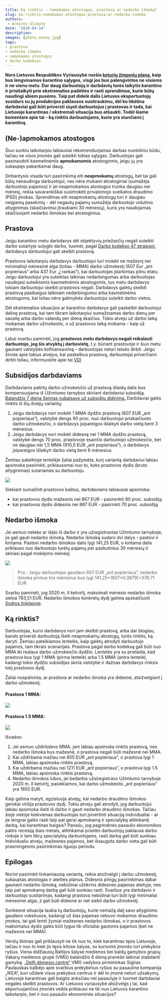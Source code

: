 ```yaml
---
title: Ką rinktis – nemokamas atostogas, prastovą ar nedarbo išmoką?
slug: ka-rinktis-nemokamas-atostogas-prastova-ar-nedarbo-ismoka
authors:
 - Arminte Globyte
date: "2020-04-14"
description: 
images: [photo_money.jpg]
tags:
- prastova
- nedarbo išmoka
- nemokamos atostogos
- darbo kodeksas
---
```


**Nors Lietuvos Respublikos Vyriausybė ruošia [keturių žingsnių planą](https://www.15min.lt/naujiena/aktualu/lietuva/saulius-skvernelis-vyriausybe-ruosia-keturiu-daliu-plana-del-karantino-svelninimo-56-1302278
), kaip bus lengvinamos karantino sąlygos, visgi jos bus palengvintos ne visiems ir ne vienu metu. Dar daug darbuotojų ir darbdavių turės laikytis karantino ir prisitaikyti prie ekstremalios padėties ir rasti sprendimus, kurie būtų naudingi abiem pusėms. Taip pat didelė dalis Lietuvos eksportuotojų susidurs su jų produkcijos paklausos susitraukimu, dėl ko tikėtina darbdaviai gali būti priversti siųsti darbuotojus į prastovas ir tada, kai Lietuvoje karantinas / ekstremali situacija bus atšaukti. Todėl šiame komentare apie tai - ką rinktis darbuotojams, kurie yra siunčiami į karantiną.**<!--more-->

## (Ne-)apmokamos atostogos

Šiuo sunkiu laikotarpiu labiausiai rekomenduojamas darbas nuotoliniu būdu, tačiau ne visos įmonės gali suteikti tokias sąlygas. Darbuotojas gali pasinaudoti kasmetinėmis **apmokamomis** atostogomis, jeigu jų yra sukaupęs pakankamai daug. 

Dirbantysis visada turi pasirinkimą eiti **neapmokamų** atostogų, bet tai gali būtų nenaudinga darbuotojui, nes nėra mokami atostoginiai (sumažėja darbuotojo pajamos) ir jei neapmokamos atostogos trunka daugiau nei mėnesį, reikia savarankiškai susimokėti privalomojo sveikatos draudimo (PSD) įmokas. Sprendimas eiti neapmokamų atostogų turi ir daugiau neigiamų pasekmių - dėl negautų pajamų sumažėja darbuotojo vidutinis atlyginimas (skaičiavimui įtraukiami 30 mėnesių), kuris yra naudojamas skaičiuojant nedarbo išmokas bei atostoginius.

## Prastova

Jeigu karantino metu darbdavys dėl objektyvių priežasčių negali suteikti darbo sutartyje sulygto darbo, tuomet, pagal [Darbo kodekso 47 straipsnį](https://e-seimas.lrs.lt/portal/legalAct/lt/TAD/10c6bfd07bd511e6a0f68fd135e6f40c/asr), darbdavys darbuotojui gali skelbti prastovą. 

Prastovos laikotarpiu darbdavys darbuotojui turi mokėti ne mažesnį nei minimalioji mėnesinė alga (toliau - MMA) darbo užmokestį (607 Eur „ant popieriaus“ arba 437 Eur „į rankas“), kai darbuotojas įdarbintas pilnu etatu. Jeigu darbuotojui yra suteiktas laikinas nedarbingumas arba darbuotojas naudojasi suteiktomis kasmetinėmis atostogomis, tuo metu darbdavys tokiam darbuotojui skelbti prastovos negali. Darbdavys  galėtų skelbti prastovą pasibaigus laikinam nedarbingumui arba kasmetinėms atostogoms, kai toliau nėra galimybės darbuotojui suteikti darbo vietos.

Dėl ekstremalios situacijos ar karantino darbdavys gali paskelbti darbuotojui dalinę prastovą, kai tam tikram laikotarpiui sumažinamas darbo dienų per savaitę arba darbo valandų per dieną skaičius. Tokiu atveju už darbo laiką mokamas darbo užmokestis, o už prastovos laiką mokama – kaip už prastovą. 

Labai svarbu paminėti, jog **prastovos metu darbdavys negali reikalauti darbuotojo, jog šis atvyktų į darbovietę**, t.y. būnant prastovoje ir šiuo metu gaunant valstybės kofinansavimą - darbuotojas neturi teisės dirbti. Jeigu žinote apie tokius atvejus, kai paskelbus prastovą, darbuotojai priverčiami dirbti toliau, informuokite apie tai [VDI](https://www.vdi.lt/)

## Subsidijos darbdaviams

Darbdaviams patirtų darbo užmokesčio už prastovą išlaidų dalis bus kompensuojama iš Užimtumo tarnybos skiriant darbdaviui subsidiją. [Balandžio 7 dieną Seimas nubalsavo už subsidijų didinimą.](https://e-seimas.lrs.lt/portal/legalAct/lt/TAP/444d5850735711eaa38ed97835ec4df6)
Darbdaviai galės rinktis iš šių dviejų variantų:

1. Jeigu darbdavys nori mokėti 1 MMA dydžio prastovą (607 EUR „ant popieriaus“), valstybė dengs 90 proc. nuo darbuotojui priskaičiuoto darbo užmokesčio, o darbdavys įsipareigos išlaikyti darbo vietą bent 3 mėnesius.
2. Jeigu darbdavys nori mokėti didesnę nei 1 MMA dydžio prastovą, valstybė dengs 70 proc. prastovoje esančio darbuotojo užmokesčio, bet ne daugiau nei 1,5 MMA (910,5 EUR „ant popieriaus“), o darbdavys įsipareigos išlaikyti darbo vietą bent 6 mėnesius.

Žemiau pateiktoje lentelėje žaliai pažymėta, kurį variantą darbdaviui labiau apsimoka pasirinkti, priklausomai nuo to, koks prastovos dydis (bruto atlyginimas) sutariamas su darbuotoju.

![](/post/2020-04-14-ka-rinktis-nemokamas-atostogas-prastova-ar-nedarbo-ismoka_files/lentele1.png)

Siekiant sumažinti prastovos kaštus, darbdaviams labiausiai apsimoka:
* kai prastovos dydis mažesnis nei 867 EUR  - pasirenkti 90 proc. subsidiją
* kai prastovos dydis didesnis nei 867 EUR - pasirinkti 70 proc. subsidiją

## Nedarbo išmoka

Jei asmuo neteko ar išėjo iš darbo ir yra užregistruotas Užimtumo tarnyboje, jis gali gauti nedarbo išmoką. Nedarbo išmoką sudaro dvi dalys - pastovi ir kintama. Pastovi nedarbo išmokos dalis lygi 141,25 EUR, o kintama dalis priklauso nuo darbuotojo turėtų pajamų per paskutinius 30 mėnesių ir skiriasi pagal mokėjimo mėnesį:

![](/post/2020-04-14-ka-rinktis-nemokamas-atostogas-prastova-ar-nedarbo-ismoka/2020-04-14-ka-rinktis-nemokamas-atostogas-prastova-ar-nedarbo-ismoka_files/lentele2.jpeg)

> Pvz.: Jeigu darbuotojas gaudavo 607 EUR „ant popieriaus“, nedarbo išmoka pirmus tris mėnesius bus lygi 141,25+(607*0.3879)=376.71 EUR

Svarbu paminėti, jog 2020 m. II ketvirtį, maksimali mėnesio nedarbo išmoka siekia 783,51 EUR. Nedarbo išmokos konkretų dydį galima apskaičiuoti [Sodros tinklapyje](https://www.sodra.lt/lt/skaiciuokles/nedarbo_ismokos_skaiciuokle).

## Ką rinktis?

Darbuotojas, kurio darbdavys nori jam skelbti prastovą, arba dar blogiau, bando priversti darbuotoją išeiti neapmokamų atostogų, turės rinktis, ką daryti. Žemiau pateikiamos lentelės, kaip galėtų atrodyti darbuotojo pajamos, tam tikrais scenarijais. Prastova pagal darbo kodeksą gali būti nuo MMA iki realaus darbo užmokesčio dydžio. Lentelės yra su prielaida, kad prastova bus lygi 1 MMA (pirma lentelė) arba 1.5 MMA (antra lentelė), kadangi tokio dydžio subsidijas skiria valstybė ir dažnas darbdavys rinksis tokį prastovos dydį.

Žaliai nuspalvinta, ar prastova ar nedarbo išmoka yra didesnė, atsižvelgiant į darbo užmokestį.

#### Prastova 1 MMA:
![](/post/2020-04-14-ka-rinktis-nemokamas-atostogas-prastova-ar-nedarbo-ismoka_files/lentele3.png)

#### Prastova 1.5 MMA:
![](/post/2020-04-14-ka-rinktis-nemokamas-atostogas-prastova-ar-nedarbo-ismoka_files/lentele4.png)

Išvados:

1. Jei asmuo uždirbdavo MMA, jam labiau apsimoka rinktis prastovą, nes nedarbo išmoka bus mažesnė, o prastova  negali būti mažesnė nei MMA.
2. Kai uždirbama mažiau nei  855 EUR „ant popieriaus“, o prastova lygi 1 MMA, labiau apsimoka rinktis prastovą.
3. Kai uždirbama mažiau nei  1211 EUR „ant popieriaus“, o prastova lygi 1.5 MMA, labiau apsimoka rinktis prastovą.
4. Nedarbo išmokos lubos, jei bedarbis užsiregistravo Užimtumo tarnyboje 2020 m. II ketvirtį, pasiekiamos, kai darbo užmokestis „ant popieriaus“ yra 1655 EUR. 

Kaip galima matyti, egzistuoja atvejų, kai nedarbo draudimo išmokos gerokai viršija prastovos dydį. Tokiu atveju gali atrodyti, jog darbuotojui labiau apsimoka išeiti iš darbo ir gauti nedarbo draudimo išmokas. Tačiau šioje vietoje kiekvienas darbuotojas turi įsivertinti situaciją individualiai - ar jie lengvai galės rasti taip pat gerai apmokamą ir specialybę atitinkantį darbą, kai karantinas baigsis? Panašu, jog pagrindinės pasaulio ekonomikos patirs recesiją šiais metais, atitinkamai prastės darbuotojų paklausa darbo rinkoje ir tam tikrų specialybių darbuotojams, rasti darbą gali būti sunkiau. Individualiu atveju, mažesnės pajamos, bet išsaugota darbo vieta gali būti prasmingesnis pasirinkimas ilguoju periodu.

## Epilogas

Norint pasirinkti tinkamiausią variantą, reikia atsižvelgti į darbo užmokestį, sukauptas atostogas ir ateities planus. Didesnis pinigų pasirinkimas dabar gaunant nedarbo išmoką, nebūtinai užtikrins didesnes pajamas ateityje, nes taip pat apmokamą darbą gali būti sunkiau rasti. Svarbus yra darbdavio ir darbuotojo susitarimas, kadangi prastova nebūtinai turi būti lygi minimaliai mėnesinei algai, ji gali būti didesnė ar net siekti darbo užmokestį. 

Sunkesnė situacija laukia tų darbuotojų, kurie nemažą dalį savo atlyginimo gaudavo vokeliuose, kadangi už šias pajamas nebuvo mokamos draudimo įmokos, tai gali lemti žymiai mažesnes nedarbo išmokas, o ir prastovos maksimalus dydis galės būti lygus tik oficialiai gautoms pajamos (bet ne mažesnis nei MMA).

Verslų likimas gali priklausyti ne tik nuo to, kiek karantinas tęsis Lietuvoje, tačiau ir nuo to kiek jis tęsis kitose šalyse, su kuriomis įmonės turi prekybos ryšius. Viena didžiausių Baltijos šalyse medienos bei baldų gamybos grupių Vakarų medienos grupė (VMG) balandžio 6 dieną pranešė laikinai stabdanti gamybą. [„Delfi dėmesio centre“](https://www.delfi.lt/video/laidos/delfi-demesio-centre/delfi-demesio-centre-koronakrizes-issukis-verslui-kaip-realiai-veikia-valdzios-parama-ir-ka-artimiausiu-metu-planuoja-patys-verslininkai.d?id=83998653) VMG vadybos pirmininkas Sigitas Paulauskas kalbėjo apie svarbius prekybinius ryšius su pasauline kompanija „IKEA“, kuri uždarė visus prekybos centrus ir dėl to įmonė neturi užsakymų. Lietuvoje karantinas gali baigtis anksčiau nei pasaulyje ir tuomet darbdaviai negalės skelbti prastovos. Ar Lietuvos vyriausybė atsižvelgs į tai, kad ekportuojančios įmonės veikla priklauso ne tik nuo Lietuvos karantino laikotarpio, bet ir nuo pasaulio ekonominės situacijos? 
